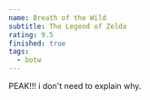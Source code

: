 ```yaml
---
name: Breath of the Wild
subtitle: The Legend of Zelda
rating: 9.5
finished: true
tags:
  - botw
---
```


PEAK!!! i don't need to explain why.
